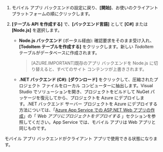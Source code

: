 
1. モバイル アプリ バックエンドの設定に戻り、**[開始]**、お使いのクライアント プラットフォームの順にクリックします。 

2. **[テーブル API を作成する]** で、**[バックエンド言語]** として **[C#]** または **[Node.js]** を選択します。

	+ **Node.js バックエンド** (ポータル経由): 確認要求をそのまま受け入れ、**[TodoItem テーブルを作成する]** をクリックします。新しい *TodoItem* テーブルがデータベースに作成されます。
	 
		>[AZURE.IMPORTANT]既存のアプリ バックエンドを Node.js に切り替えると、すべてのサイト コンテンツが上書きされます。

	+ **.NET バックエンド (C#)**: **[ダウンロード]** をクリックして、圧縮されたプロジェクト ファイルをローカル コンピューターに抽出します。Visual Studio でソリューションを開き、プロジェクトをビルドして NuGet パッケージを復元してから、プロジェクトを Azure にデプロイします。.NET バックエンド サーバー プロジェクトを Azure にデプロイする方法については、「[Azure App Service での ASP.NET Web アプリの作成](../articles/app-service-web/web-sites-dotnet-get-started.md#deploy-the-project-to-the-web-app)」の「 *Web アプリにプロジェクトをデプロイする* 」セクションを参照してください。App Service では、モバイル アプリは Web アプリと同じものです。
	 
モバイル アプリ バックエンドがクライアント アプリで使用できる状態になります。

<!---HONumber=AcomDC_1210_2015-->